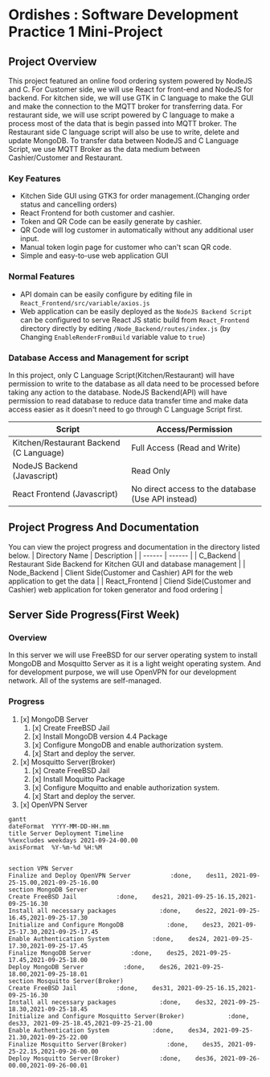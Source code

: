 # Ordishes : Software Development Practice 1 Mini-Project

## Project Overview
This project featured an online food ordering system powered by NodeJS and C. For Customer side, we will use React for front-end and NodeJS for backend. For kitchen side, we will use GTK in C language to make the GUI and make the connection to the MQTT broker for transferring data. For restaurant side, we will use script powered by C language to make a process most of the data that is begin passed into MQTT broker. The Restaurant side C language script will also be use to write, delete and update MongoDB. To transfer data between NodeJS and C Language Script, we use MQTT Broker as the data medium between Cashier/Customer and Restaurant.
### Key Features
- Kitchen Side GUI using GTK3 for order management.(Changing order status and cancelling orders)
- React Frontend for both customer and cashier.
- Token and QR Code can be easily generate by cashier.
- QR Code will log customer in automatically without any additional user input.
- Manual token login page for customer who can't scan QR code.
- Simple and easy-to-use web application GUI
### Normal Features
- API domain can be easily configure by editing file in `React_Frontend/src/variable/axios.js`
- Web application can be easily deployed as the `NodeJS Backend Script` can be configured to serve React JS static build from `React_Frontend` directory directly by editing `/Node_Backend/routes/index.js` (by Changing `EnableRenderFromBuild` variable value to `true`)
### Database Access and Management for script
>>>
In this project, only C Language Script(Kitchen/Restaurant) will have permission to write to the database as all data need to be processed before taking any action to the database. NodeJS Backend(API) will have permission to read database to reduce data transfer time and make data access easier as it doesn't need to go through C Language Script first.
>>>
| Script | Access/Permission |
| ------ | ------ |
| Kitchen/Restaurant Backend (C Language) | Full Access (Read and Write) |
| NodeJS Backend (Javascript) | Read Only |
| React Frontend (Javascript) | No direct access to the database (Use API instead) |

## Project Progress And Documentation
You can view the project progress and documentation in the directory listed below.
| Directory Name | Description |
| ------ | ------ |
| C_Backend | Restaurant Side Backend for Kitchen GUI and database management |
| Node_Backend | Client Side(Customer and Cashier) API for the web application to get the data |
| React_Frontend | Cliend Side(Customer and Cashier) web application for token generator and food ordering |

## Server Side Progress(First Week)
### Overview
In this server we will use FreeBSD for our server operating system to install MongoDB and Mosquitto Server as it is a light weight operating system. And for development purpose, we will use OpenVPN for our development network. All of the systems are self-managed.

### Progress
1. [x] MongoDB Server
    1. [x] Create FreeBSD Jail
    2. [x] Install MongoDB version 4.4 Package
    3. [x] Configure MongoDB and enable authorization system.
    4. [x] Start and deploy the server.
2. [x] Mosquitto Server(Broker)
    1. [x] Create FreeBSD Jail
    2. [x] Install Moquitto Package 
    3. [x] Configure Moquitto and enable authorization system.
    4. [x] Start and deploy the server.
3. [x] OpenVPN Server

```mermaid
gantt
dateFormat  YYYY-MM-DD-HH.mm
title Server Deployment Timeline
%%excludes weekdays 2021-09-24-00.00
axisFormat  %Y-%m-%d %H:%M


section VPN Server
Finalize and Deploy OpenVPN Server           :done,    des11, 2021-09-25-15.00,2021-09-25-16.00
section MongoDB Server
Create FreeBSD Jail           :done,    des21, 2021-09-25-16.15,2021-09-25-16.30
Install all necessary packages            :done,    des22, 2021-09-25-16.45,2021-09-25-17.30
Initialize and Configure MongoDB            :done,    des23, 2021-09-25-17.30,2021-09-25-17.45
Enable Authentication System            :done,    des24, 2021-09-25-17.30,2021-09-25-17.45
Finalize MongoDB Server           :done,    des25, 2021-09-25-17.45,2021-09-25-18.00
Deploy MongoDB Server           :done,    des26, 2021-09-25-18.00,2021-09-25-18.01
section Mosquitto Server(Broker)
Create FreeBSD Jail           :done,    des31, 2021-09-25-16.15,2021-09-25-16.30
Install all necessary packages            :done,    des32, 2021-09-25-18.30,2021-09-25-18.45
Initialize and Configure Mosquitto Server(Broker)            :done,    des33, 2021-09-25-18.45,2021-09-25-21.00
Enable Authentication System            :done,    des34, 2021-09-25-21.30,2021-09-25-22.00
Finalize Mosquitto Server(Broker)           :done,    des35, 2021-09-25-22.15,2021-09-26-00.00
Deploy Mosquitto Server(Broker)           :done,    des36, 2021-09-26-00.00,2021-09-26-00.01
```
